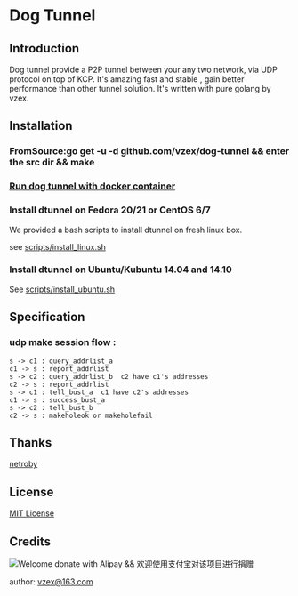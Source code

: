 # Dog Tunnel

## Introduction

Dog tunnel provide a P2P tunnel between your any two network, via UDP protocol on top of KCP.
It's amazing fast and stable , gain better performance than other tunnel solution.
It's written with pure golang by vzex.

## Installation
### FromSource:go get -u -d github.com/vzex/dog-tunnel && enter the src dir && make
### [Run dog tunnel with docker container](doc/docker.md)



### Install dtunnel on Fedora 20/21 or CentOS 6/7

We provided a bash scripts to install dtunnel on fresh linux box.

see [scripts/install_linux.sh](scripts/install_linux.sh)

### Install dtunnel on Ubuntu/Kubuntu 14.04 and 14.10

See [scripts/install_ubuntu.sh](scripts/install_ubuntu.sh)

## Specification


### udp make session flow :

```
s -> c1 : query_addrlist_a
c1 -> s : report_addrlist
s -> c2 : query_addrlist_b  c2 have c1's addresses
c2 -> s : report_addrlist
s -> c1 : tell_bust_a  c1 have c2's addresses
c1 -> s : success_bust_a
s -> c2 : tell_bust_b
c2 -> s : makeholeok or makeholefail
```
## Thanks

[netroby](https://github.com/netroby)

## License

[MIT License](LICENSE)

## Credits
![Welcome donate with Alipay && 欢迎使用支付宝对该项目进行捐赠](https://raw.githubusercontent.com/vzex/dog-tunnel/udpVersion/dog-tunnel.png)

author: vzex@163.com
